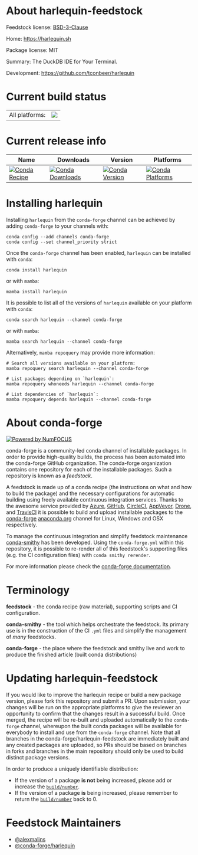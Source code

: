 About harlequin-feedstock
=========================

Feedstock license: [BSD-3-Clause](https://github.com/conda-forge/harlequin-feedstock/blob/main/LICENSE.txt)

Home: https://harlequin.sh

Package license: MIT

Summary: The DuckDB IDE for Your Terminal.

Development: https://github.com/tconbeer/harlequin

Current build status
====================


<table><tr><td>All platforms:</td>
    <td>
      <a href="https://dev.azure.com/conda-forge/feedstock-builds/_build/latest?definitionId=20412&branchName=main">
        <img src="https://dev.azure.com/conda-forge/feedstock-builds/_apis/build/status/harlequin-feedstock?branchName=main">
      </a>
    </td>
  </tr>
</table>

Current release info
====================

| Name | Downloads | Version | Platforms |
| --- | --- | --- | --- |
| [![Conda Recipe](https://img.shields.io/badge/recipe-harlequin-green.svg)](https://anaconda.org/conda-forge/harlequin) | [![Conda Downloads](https://img.shields.io/conda/dn/conda-forge/harlequin.svg)](https://anaconda.org/conda-forge/harlequin) | [![Conda Version](https://img.shields.io/conda/vn/conda-forge/harlequin.svg)](https://anaconda.org/conda-forge/harlequin) | [![Conda Platforms](https://img.shields.io/conda/pn/conda-forge/harlequin.svg)](https://anaconda.org/conda-forge/harlequin) |

Installing harlequin
====================

Installing `harlequin` from the `conda-forge` channel can be achieved by adding `conda-forge` to your channels with:

```
conda config --add channels conda-forge
conda config --set channel_priority strict
```

Once the `conda-forge` channel has been enabled, `harlequin` can be installed with `conda`:

```
conda install harlequin
```

or with `mamba`:

```
mamba install harlequin
```

It is possible to list all of the versions of `harlequin` available on your platform with `conda`:

```
conda search harlequin --channel conda-forge
```

or with `mamba`:

```
mamba search harlequin --channel conda-forge
```

Alternatively, `mamba repoquery` may provide more information:

```
# Search all versions available on your platform:
mamba repoquery search harlequin --channel conda-forge

# List packages depending on `harlequin`:
mamba repoquery whoneeds harlequin --channel conda-forge

# List dependencies of `harlequin`:
mamba repoquery depends harlequin --channel conda-forge
```


About conda-forge
=================

[![Powered by
NumFOCUS](https://img.shields.io/badge/powered%20by-NumFOCUS-orange.svg?style=flat&colorA=E1523D&colorB=007D8A)](https://numfocus.org)

conda-forge is a community-led conda channel of installable packages.
In order to provide high-quality builds, the process has been automated into the
conda-forge GitHub organization. The conda-forge organization contains one repository
for each of the installable packages. Such a repository is known as a *feedstock*.

A feedstock is made up of a conda recipe (the instructions on what and how to build
the package) and the necessary configurations for automatic building using freely
available continuous integration services. Thanks to the awesome service provided by
[Azure](https://azure.microsoft.com/en-us/services/devops/), [GitHub](https://github.com/),
[CircleCI](https://circleci.com/), [AppVeyor](https://www.appveyor.com/),
[Drone](https://cloud.drone.io/welcome), and [TravisCI](https://travis-ci.com/)
it is possible to build and upload installable packages to the
[conda-forge](https://anaconda.org/conda-forge) [anaconda.org](https://anaconda.org/)
channel for Linux, Windows and OSX respectively.

To manage the continuous integration and simplify feedstock maintenance
[conda-smithy](https://github.com/conda-forge/conda-smithy) has been developed.
Using the ``conda-forge.yml`` within this repository, it is possible to re-render all of
this feedstock's supporting files (e.g. the CI configuration files) with ``conda smithy rerender``.

For more information please check the [conda-forge documentation](https://conda-forge.org/docs/).

Terminology
===========

**feedstock** - the conda recipe (raw material), supporting scripts and CI configuration.

**conda-smithy** - the tool which helps orchestrate the feedstock.
                   Its primary use is in the construction of the CI ``.yml`` files
                   and simplify the management of *many* feedstocks.

**conda-forge** - the place where the feedstock and smithy live and work to
                  produce the finished article (built conda distributions)


Updating harlequin-feedstock
============================

If you would like to improve the harlequin recipe or build a new
package version, please fork this repository and submit a PR. Upon submission,
your changes will be run on the appropriate platforms to give the reviewer an
opportunity to confirm that the changes result in a successful build. Once
merged, the recipe will be re-built and uploaded automatically to the
`conda-forge` channel, whereupon the built conda packages will be available for
everybody to install and use from the `conda-forge` channel.
Note that all branches in the conda-forge/harlequin-feedstock are
immediately built and any created packages are uploaded, so PRs should be based
on branches in forks and branches in the main repository should only be used to
build distinct package versions.

In order to produce a uniquely identifiable distribution:
 * If the version of a package **is not** being increased, please add or increase
   the [``build/number``](https://docs.conda.io/projects/conda-build/en/latest/resources/define-metadata.html#build-number-and-string).
 * If the version of a package **is** being increased, please remember to return
   the [``build/number``](https://docs.conda.io/projects/conda-build/en/latest/resources/define-metadata.html#build-number-and-string)
   back to 0.

Feedstock Maintainers
=====================

* [@alexmalins](https://github.com/alexmalins/)
* [@conda-forge/harlequin](https://github.com/conda-forge/harlequin/)

